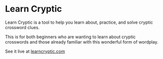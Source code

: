 # Learn Cryptic
Learn Cryptic is a tool to help you learn about, practice, and solve cryptic crossword clues.

This is for both beginners who are wanting to learn about cryptic crosswords and those already familiar with this wonderful form of wordplay.

See it live at [learncryptic.com](https://learncryptic.com)